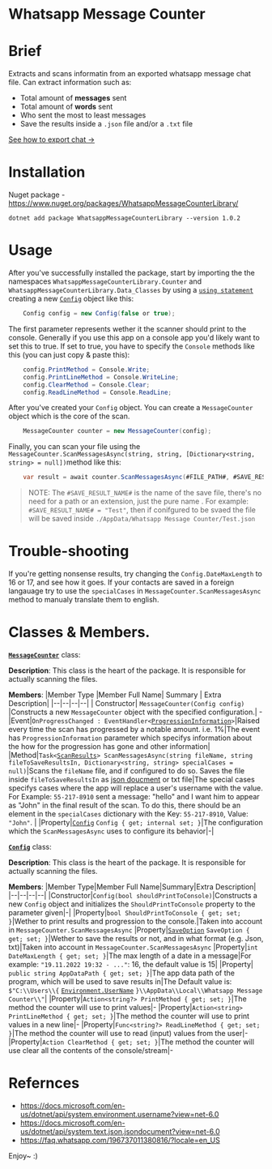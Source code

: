 
# Whatsapp Message Counter
# Brief
Extracts and scans informatin from an exported whatsapp message chat file. Can extract information such as:

 - Total amount of **messages** sent
 - Total amount of **words** sent
 - Who sent the most to least messages
 - Save the results inside a `.json` file and/or a `.txt` file

[See how to export chat ->](https://faq.whatsapp.com/196737011380816/?locale=en_US)
# Installation
Nuget package - https://www.nuget.org/packages/WhatsappMessageCounterLibrary/

    dotnet add package WhatsappMessageCounterLibrary --version 1.0.2
# Usage
After you've successfully installed the package, start by importing the the namespaces `WhatsappMessageCounterLibrary.Counter` and `WhatsappMessageCounterLibrary.Data_Classes` by using a [`using statement`](https://docs.microsoft.com/en-us/dotnet/csharp/language-reference/keywords/using-statement) creating a new [`Config`](https://github.com/pallemry/WhatsappMessageCounter/blob/main/WhatsappMessageCounterLibrary/Data%20Classes/Config.cs) object like this:
```csharp
    Config config = new Config(false or true);
```
The first parameter represents wether it the scanner should print to the console. Generally if you use this app on a console app you'd likely want to set this to true. If set to true, you have to specify the `Console` methods like this (you can just copy & paste this):
```csharp
    config.PrintMethod = Console.Write;
    config.PrintLineMethod = Console.WriteLine;
    config.ClearMethod = Console.Clear;
    config.ReadLineMethod = Console.ReadLine;
```
After you've created your `Config` object. You can create a `MessageCounter` object which is the core of the scan.
```csharp
	MessageCounter counter = new MessageCounter(config);
```
Finally, you can scan your file using the `MessageCounter.ScanMessagesAsync(string, string, [Dictionary<string, string> = null])`method like this:
```csharp
	var result = await counter.ScanMessagesAsync(#FILE_PATH#, #SAVE_RESULT_NAME#, #SPECIAL_NAME_CASES#);
```

> NOTE: 
>The `#SAVE_RESULT_NAME#` is the name of the save file, there's no need for a path or an extension, just the pure name . For example: ``#SAVE_RESULT_NAME# = "Test"``, then if conifgured to be svaed the file will be saved inside `./AppData/Whatsapp Message Counter/Test.json`
# Trouble-shooting
If you're getting nonsense results, try changing the `Config.DateMaxLength` to 16 or 17, and see how it goes. If your contacts are saved in a foreign langauage try to use the `specialCases` in `MessageCounter.ScanMessagesAsync` method to manualy translate them to english.
# Classes & Members.
[**`MessageCounter`**](https://github.com/pallemry/WhatsappMessageCounter/blob/main/WhatsappMessageCounterLibrary/Counter/MessageCounter.cs) class:

**Description**: This class is the heart of the package. It is responsible for actually scanning the files.

**Members**:
|Member Type |Member Full Name| Summary | Extra Description|
|--|--|--|--|
|  Constructor| `MessageCounter(Config config)` |Constructs a new `MessageCounter` object with the specified configuration.| -
|Event|`OnProgressChanged : EventHandler<`[`ProgressionInformation`](https://github.com/pallemry/WhatsappMessageCounter/blob/main/WhatsappMessageCounterLibrary/Data%20Classes/ProgressionInformation.cs)`>`|Raised every time the scan has progressed by a notable amount. i.e. 1%|The event has `ProgressionInformation` parameter which specifys information about the how for the progression has gone and other information|
|Method|`Task<`[`ScanResults`](https://github.com/pallemry/WhatsappMessageCounter/blob/main/WhatsappMessageCounterLibrary/Data%20Classes/ScanResults.cs)`> ScanMessagesAsync(string fileName, string fileToSaveResultsIn, Dictionary<string, string> specialCases = null)`|Scans the `fileName` file, and if configured to do so. Saves the file inside `fileToSaveResultsIn` as [json doucment](https://docs.microsoft.com/en-us/dotnet/api/system.text.json.jsondocument?view=net-6.0) or txt file|The special cases specifys cases where the app will replace a user's username with the value. For Example: `55-217-8910` sent a message: "hello" and I want him to appear as "John" in the final result of the scan. To do this, there should be an element in the `specialCases` dictionary with the Key: `55-217-8910`, Value: `"John"`. |
|Property|[`Config`](https://github.com/pallemry/WhatsappMessageCounter/blob/main/WhatsappMessageCounterLibrary/Data%20Classes/Config.cs) `Config { get; internal set; }`|The configuration which the `ScanMessagesAsync` uses to configure its behavior|-|

[**`Config`**](https://github.com/pallemry/WhatsappMessageCounter/blob/main/WhatsappMessageCounterLibrary/Data%20Classes/Config.cs) class:

**Description**: This class is the heart of the package. It is responsible for actually scanning the files.

**Members**: 
|Member Type|Member Full Name|Summary|Extra Description|
|--|--|--|--|
|Constructor|`Config(bool shouldPrintToConsole)`|Constructs a new `Config` object and initializes the `ShouldPrintToConsole` property to the parameter given|-|
|Property|`bool ShouldPrintToConsole { get; set; }`|Wether to print results and progression to the console.|Taken into account in `MessageCounter.ScanMessagesAsync`
|Property|[`SaveOption`](https://github.com/pallemry/WhatsappMessageCounter/blob/main/WhatsappMessageCounterLibrary/Data%20Classes/SaveOption.cs) `SaveOption { get; set; }`|Wether to save the results or not, and in what format (e.g. Json, txt)|Taken into account in `MessageCounter.ScanMessagesAsync`
|Property|`int DateMaxLength { get; set; }`|The max length of a date in a message|For example: `"19.11.2022 19:32 - ..."`: 16, the default value is 15|
|Property|` public string AppDataPath { get; set; }`|The app data path of the program, which will be used to save results in|The Default value is: `$"C:\\Users\\{` [`Environment.UserName`](https://docs.microsoft.com/en-us/dotnet/api/system.environment.username?view=net-6.0) `}\\AppData\\Local\\Whatsapp Message Counter\\"`|
|Property|`Action<string?> PrintMethod { get; set; }`|The method the counter will use to print values|-
|Property|`Action<string> PrintLineMethod { get; set; }`|The method the counter will use to print values in a new line|-
|Property|`Func<string?> ReadLineMethod { get; set; }`|The method the counter will use to read (input) values from the user|-
|Property|`Action ClearMethod { get; set; }`|The method the counter will use clear all the contents of the console/stream|-
# Refernces

 - https://docs.microsoft.com/en-us/dotnet/api/system.environment.username?view=net-6.0
 - https://docs.microsoft.com/en-us/dotnet/api/system.text.json.jsondocument?view=net-6.0
 - https://faq.whatsapp.com/196737011380816/?locale=en_US
 
 Enjoy~ 
 :)
